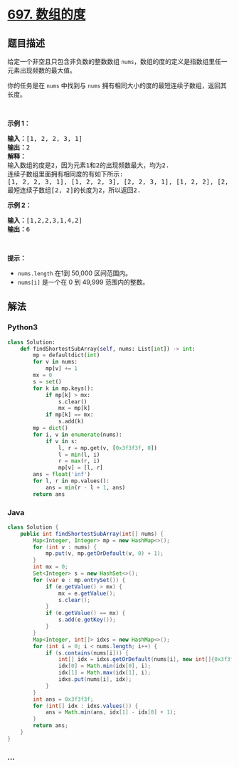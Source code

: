 # [697. 数组的度](https://leetcode-cn.com/problems/degree-of-an-array)



## 题目描述

<!-- 这里写题目描述 -->

<p>给定一个非空且只包含非负数的整数数组 <code>nums</code>，数组的度的定义是指数组里任一元素出现频数的最大值。</p>

<p>你的任务是在 <code>nums</code> 中找到与 <code>nums</code> 拥有相同大小的度的最短连续子数组，返回其长度。</p>

<p> </p>

<p><strong>示例 1：</strong></p>

<pre>
<strong>输入：</strong>[1, 2, 2, 3, 1]
<strong>输出：</strong>2
<strong>解释：</strong>
输入数组的度是2，因为元素1和2的出现频数最大，均为2.
连续子数组里面拥有相同度的有如下所示:
[1, 2, 2, 3, 1], [1, 2, 2, 3], [2, 2, 3, 1], [1, 2, 2], [2, 2, 3], [2, 2]
最短连续子数组[2, 2]的长度为2，所以返回2.
</pre>

<p><strong>示例 2：</strong></p>

<pre>
<strong>输入：</strong>[1,2,2,3,1,4,2]
<strong>输出：</strong>6
</pre>

<p> </p>

<p><strong>提示：</strong></p>

<ul>
	<li><code>nums.length</code> 在1到 50,000 区间范围内。</li>
	<li><code>nums[i]</code> 是一个在 0 到 49,999 范围内的整数。</li>
</ul>


## 解法

<!-- 这里可写通用的实现逻辑 -->

<!-- tabs:start -->

### **Python3**

<!-- 这里可写当前语言的特殊实现逻辑 -->

```python
class Solution:
    def findShortestSubArray(self, nums: List[int]) -> int:
        mp = defaultdict(int)
        for v in nums:
            mp[v] += 1
        mx = 0
        s = set()
        for k in mp.keys():
            if mp[k] > mx:
                s.clear()
                mx = mp[k]
            if mp[k] == mx:
                s.add(k)
        mp = dict()
        for i, v in enumerate(nums):
            if v in s:
                l, r = mp.get(v, [0x3f3f3f, 0])
                l = min(l, i)
                r = max(r, i)
                mp[v] = [l, r]
        ans = float('inf')
        for l, r in mp.values():
            ans = min(r - l + 1, ans)
        return ans
```

### **Java**

<!-- 这里可写当前语言的特殊实现逻辑 -->

```java
class Solution {
    public int findShortestSubArray(int[] nums) {
        Map<Integer, Integer> mp = new HashMap<>();
        for (int v : nums) {
            mp.put(v, mp.getOrDefault(v, 0) + 1);
        }
        int mx = 0;
        Set<Integer> s = new HashSet<>();
        for (var e : mp.entrySet()) {
            if (e.getValue() > mx) {
                mx = e.getValue();
                s.clear();
            }
            if (e.getValue() == mx) {
                s.add(e.getKey());
            }
        }
        Map<Integer, int[]> idxs = new HashMap<>();
        for (int i = 0; i < nums.length; i++) {
            if (s.contains(nums[i])) {
                int[] idx = idxs.getOrDefault(nums[i], new int[]{0x3f3f3f, 0});
                idx[0] = Math.min(idx[0], i);
                idx[1] = Math.max(idx[1], i);
                idxs.put(nums[i], idx);
            }
        }
        int ans = 0x3f3f3f;
        for (int[] idx : idxs.values()) {
            ans = Math.min(ans, idx[1] - idx[0] + 1);
        }
        return ans;
    }
}
```

### **...**

```

```

<!-- tabs:end -->
